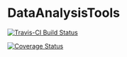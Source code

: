 # DataAnalysisTools

[![Travis-CI Build Status](https://travis-ci.org/julianbarg/DataAnalysisTools.png?branch=master)](https://travis-ci.org/julianbarg/DataAnalysisTools)

[![Coverage Status](https://coveralls.io/repos/github/julianbarg/DataAnalysisTools/badge.svg?branch=master)](https://coveralls.io/github/julianbarg/DataAnalysisTools?branch=master)